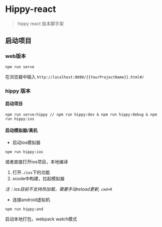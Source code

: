 # Hippy-react

> hippy react 版本脚手架

## 启动项目

### web版本

```shell
npm run serve
```

在浏览器中输入 `http://localhost:8080/{{YourProjectName}}.html#/`

### hippy 版本

#### 启动项目

```shell
npm run serve:hippy // npm run hippy:dev & npm run hippy:debug & npm run hippy:ios
```

#### 启动模拟器/真机

* 启动ios模拟器

```shell
npm run hippy:ios
```

或者直接打开ios项目，本地编译

1. 打开`./ios`下的功能
2. xcode中构建，拉起模拟器

*注：ios目前不支持热加载，需要手动reload更新, `cmd+R`*


* 连接android虚拟机

```shell
npm run hippy:and
```
启动本地打包，webpack watch模式
